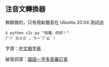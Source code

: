 ## 注音文轉換器

無聊做的，只有用新酷音在 Ubuntu 20.04 測試過

```
$ python c2c.py "哈囉，你好！"
ㄏㄚ ㄌㄨㄛ ，ㄋ一ˇㄏㄠˇ！
```

字源：[中文檢字表](http://www.cclookup.com/)

破音詞源：[國語一字多音審訂表](http://163.27.155.30/~school/uploads/tad_web/tmp/17053/%E6%95%99%E8%82%B2%E9%83%A8%E3%80%8A%E5%9C%8B%E8%AA%9E%E4%B8%80%E5%AD%97%E5%A4%9A%E9%9F%B3%E5%AF%A9%E8%A8%82%E8%A1%A8%E3%80%8B%E5%9C%8B%E6%B0%91%E4%B8%AD%E5%B0%8F%E5%AD%B8%E5%9C%8B%E8%AA%9E%E6%96%87%E6%95%99%E7%A7%91%E6%9B%B8%E7%94%A8%E5%AD%97%E5%AF%A9%E8%A8%82%E6%88%90%E6%9E%9C%E5%88%9D%E7%A8%BF.pdf)
